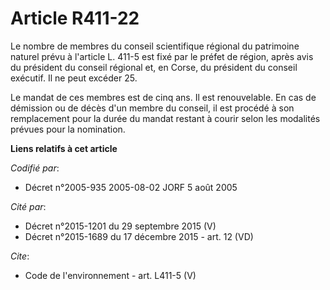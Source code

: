 # Article R411-22

Le nombre de membres du conseil scientifique régional du patrimoine naturel prévu à l'article L. 411-5 est fixé par le préfet
de région, après avis du président du conseil régional et, en Corse, du président du conseil exécutif. Il ne peut excéder
25. 

Le mandat de ces membres est de cinq ans. Il est renouvelable. En cas de démission ou de décès d'un membre du conseil, il est
procédé à son remplacement pour la durée du mandat restant à courir selon les modalités prévues pour la nomination.

**Liens relatifs à cet article**

_Codifié par_:

  - Décret n°2005-935 2005-08-02 JORF 5 août 2005

_Cité par_:

  - Décret n°2015-1201 du 29 septembre 2015 (V)
  - Décret n°2015-1689 du 17 décembre 2015 - art. 12 (VD)

_Cite_:

  - Code de l'environnement - art. L411-5 (V)
